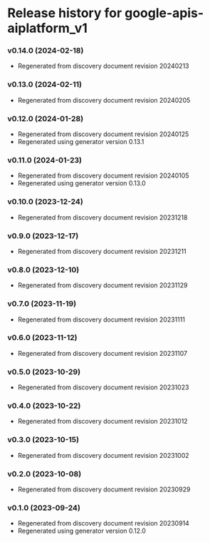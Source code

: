 # Release history for google-apis-aiplatform_v1

### v0.14.0 (2024-02-18)

* Regenerated from discovery document revision 20240213

### v0.13.0 (2024-02-11)

* Regenerated from discovery document revision 20240205

### v0.12.0 (2024-01-28)

* Regenerated from discovery document revision 20240125
* Regenerated using generator version 0.13.1

### v0.11.0 (2024-01-23)

* Regenerated from discovery document revision 20240105
* Regenerated using generator version 0.13.0

### v0.10.0 (2023-12-24)

* Regenerated from discovery document revision 20231218

### v0.9.0 (2023-12-17)

* Regenerated from discovery document revision 20231211

### v0.8.0 (2023-12-10)

* Regenerated from discovery document revision 20231129

### v0.7.0 (2023-11-19)

* Regenerated from discovery document revision 20231111

### v0.6.0 (2023-11-12)

* Regenerated from discovery document revision 20231107

### v0.5.0 (2023-10-29)

* Regenerated from discovery document revision 20231023

### v0.4.0 (2023-10-22)

* Regenerated from discovery document revision 20231012

### v0.3.0 (2023-10-15)

* Regenerated from discovery document revision 20231002

### v0.2.0 (2023-10-08)

* Regenerated from discovery document revision 20230929

### v0.1.0 (2023-09-24)

* Regenerated from discovery document revision 20230914
* Regenerated using generator version 0.12.0

